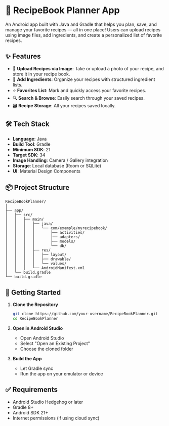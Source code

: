 
# 📖 RecipeBook Planner App

An Android app built with Java and Gradle that helps you plan, save, and manage your favorite recipes — all in one place! Users can upload recipes using image files, add ingredients, and create a personalized list of favorite recipes.

## ✨ Features

- 📸 **Upload Recipes via Image**: Take or upload a photo of your recipe, and store it in your recipe book.
- 📝 **Add Ingredients**: Organize your recipes with structured ingredient lists.
- ⭐ **Favorites List**: Mark and quickly access your favorite recipes.
- 🔍 **Search & Browse**: Easily search through your saved recipes.
- 🗃️ **Recipe Storage**: All your recipes saved locally.

## 🛠 Tech Stack

- **Language**: Java 
- **Build Tool**: Gradle  
- **Minimum SDK**: 21  
- **Target SDK**: 34  
- **Image Handling**: Camera / Gallery integration  
- **Storage**: Local database (Room or SQLite)  
- **UI**: Material Design Components  

## 📦 Project Structure

```
RecipeBookPlanner/
│
├── app/
│   ├── src/
│   │   ├── main/
│   │   │   ├── java/
│   │   │   │   └── com/example/myrecipebook/
│   │   │   │       ├── activities/
│   │   │   │       ├── adapters/
│   │   │   │       ├── models/
│   │   │   │       └── db/
│   │   │   ├── res/
│   │   │   │   ├── layout/
│   │   │   │   ├── drawable/
│   │   │   │   └── values/
│   │   │   └── AndroidManifest.xml
│   └── build.gradle
└── build.gradle
```

## 🚀 Getting Started

1. **Clone the Repository**  
   ```bash
   git clone https://github.com/your-username/RecipeBookPlanner.git
   cd RecipeBookPlanner
   ```

2. **Open in Android Studio**  
   - Open Android Studio
   - Select "Open an Existing Project"
   - Choose the cloned folder

3. **Build the App**  
   - Let Gradle sync
   - Run the app on your emulator or device

## ✅ Requirements

- Android Studio Hedgehog or later
- Gradle 8+
- Android SDK 21+
- Internet permissions (if using cloud sync)
